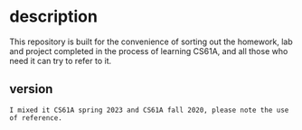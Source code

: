 # description

This repository is built for the convenience of sorting out the homework, lab and project completed in the process of learning CS61A, and all those who need it can try to refer to it.

## version

    I mixed it CS61A spring 2023 and CS61A fall 2020, please note the use of reference.
